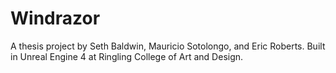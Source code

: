 # Windrazor
A thesis project by Seth Baldwin, Mauricio Sotolongo, and Eric Roberts. Built in Unreal Engine 4 at Ringling College of Art and Design.
